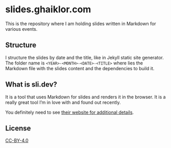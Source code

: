 # slides.ghaiklor.com

This is the repository where I am holding slides written in Markdown for various events.

## Structure

I structure the slides by date and the title, like in Jekyll static site generator.
The folder name is `<YEAR>-<MONTH>-<DATE>-<TITLE>` where lies the Markdown file with the slides content and the dependencies to build it.

## What is sli.dev?

It is a tool that uses Markdown for slides and renders it in the browser.
It is a really great tool I’m in love with and found out recently.

You definitely need to see [their website for additional details](https://sli.dev).

## License

[CC-BY-4.0](./LICENSE)
